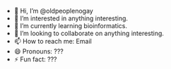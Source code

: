 - 👋 Hi, I’m @oldpeoplenogay
- 👀 I’m interested in anything interesting.
- 🌱 I’m currently learning bioinformatics.
- 💞️ I’m looking to collaborate on anything interesting.
- 📫 How to reach me: Email
- 😄 Pronouns: ???
- ⚡ Fun fact: ???

<!---
oldpeoplenogay/oldpeoplenogay is a ✨ special ✨ repository because its `README.md` (this file) appears on your GitHub profile.
You can click the Preview link to take a look at your changes.
--->
